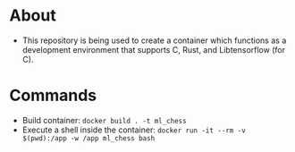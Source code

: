 # About
* This repository is being used to create a container which functions as a development environment that supports C, Rust, and Libtensorflow (for C).

# Commands
* Build container: `docker build . -t ml_chess`
* Execute a shell inside the container: `docker run -it --rm -v $(pwd):/app -w /app ml_chess bash`

